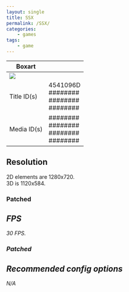 ```yaml
---
layout: single
title: SSX
permalink: /SSX/
categories:
    - games
tags:
    - game
---
```


| Boxart |     |
| ------ | --- |
| ![](https://download-ssl.xbox.com/content/images/66acd000-77fe-1000-9115-d8024541096d/1033/boxartlg.jpg) | |
| Title ID(s) | 4541096D<br>########<br>########<br>######## |
| Media ID(s) | ########<br>########<br>########<br>######## |

## Resolution
2D elements are 1280x720.
<br>3D is 1120x584.

### Patched
<i class="twa twa-check-mark-button">

## FPS
30 FPS.

### Patched
<i class="twa twa-cross-mark">

## Recommended config options
N/A
